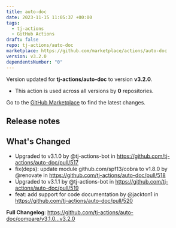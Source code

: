 ```yaml
---
title: auto-doc
date: 2023-11-15 11:05:37 +00:00
tags:
  - tj-actions
  - GitHub Actions
draft: false
repo: tj-actions/auto-doc
marketplace: https://github.com/marketplace/actions/auto-doc
version: v3.2.0
dependentsNumber: "0"
---
```



Version updated for **tj-actions/auto-doc** to version **v3.2.0**.
- This action is used across all versions by **0** repositories.

Go to the [GitHub Marketplace](https://github.com/marketplace/actions/auto-doc) to find the latest changes.

## Release notes

## What's Changed
* Upgraded to v3.1.0 by @tj-actions-bot in https://github.com/tj-actions/auto-doc/pull/517
* fix(deps): update module github.com/spf13/cobra to v1.8.0 by @renovate in https://github.com/tj-actions/auto-doc/pull/518
* Upgraded to v3.1.1 by @tj-actions-bot in https://github.com/tj-actions/auto-doc/pull/519
* feat: add support for code documentation by @jackton1 in https://github.com/tj-actions/auto-doc/pull/520


**Full Changelog**: https://github.com/tj-actions/auto-doc/compare/v3.1.0...v3.2.0
